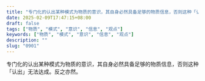 ```yaml
---
title: "专门化的认出某种模式为物质的意识，其自身必然具备足够的物质信息，否则这种「认出」无法达成。反之亦然。"
date: 2025-02-09T17:47:15+08:00
draft: false
tags: ["物质", "模式", "意识", "信息", "观点"]
keywords: ["物质", "模式", "意识", "信息", "观点"]
description: ""
slug: "0901"
---
```


专门化的认出某种模式为物质的意识，其自身必然具备足够的物质信息，否则这种「认出」无法达成。反之亦然。
